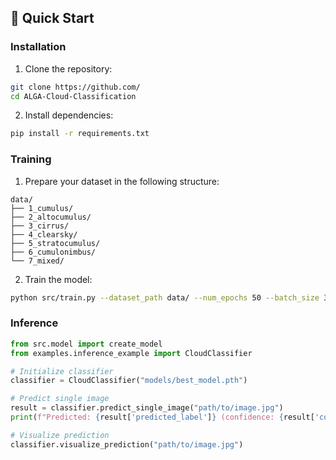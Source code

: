 ## 🚀 Quick Start

### Installation

1. Clone the repository:
```bash
git clone https://github.com/
cd ALGA-Cloud-Classification
```

2. Install dependencies:
```bash
pip install -r requirements.txt
```

### Training

1. Prepare your dataset in the following structure:
```
data/
├── 1_cumulus/
├── 2_altocumulus/
├── 3_cirrus/
├── 4_clearsky/
├── 5_stratocumulus/
├── 6_cumulonimbus/
└── 7_mixed/
```

2. Train the model:
```bash
python src/train.py --dataset_path data/ --num_epochs 50 --batch_size 32
```

### Inference

```python
from src.model import create_model
from examples.inference_example import CloudClassifier

# Initialize classifier
classifier = CloudClassifier("models/best_model.pth")

# Predict single image
result = classifier.predict_single_image("path/to/image.jpg")
print(f"Predicted: {result['predicted_label']} (confidence: {result['confidence']:.3f})")

# Visualize prediction
classifier.visualize_prediction("path/to/image.jpg")
```
